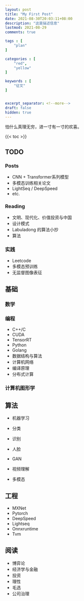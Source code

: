 ```yaml
---
layout: post
title: "My First Post"
date: 2021-08-30T20:03:11+08:00
description: "这是描述信息"
lastmod: 2021-08-29
comments: true

tags : [
    "plan"
]

categories : [
    "red",
    "yellow"
]

keywords : [
    "征文"
]


excerpt_separator: <!--more-->
draft: false
hidden: true
---
```


怕什么真理无穷，进一寸有一寸的欢喜。<!--more-->

{{< toc >}}

## TODO

### Posts

* CNN + Transformer系列模型
* 多模态训练相关论文
* LightSeq / DeepSpeed
* etc.

### Reading

* 文明、现代化、价值投资与中国
* 设计模式
* Labuladong 的算法小抄
* 算法

### 实践

* Leetcode
* 多模态预训练
* 无监督图像表征

## 基础

### 数学

### 编程

* C++/C
* CUDA
* TensorRT
* Python
* Golang
* 数据结构与算法
* 计算机网络
* 编译原理
* 分布式计算

### 计算机图形学

## 算法

* 机器学习

* 分类
* 识别
* 人脸
* GAN
* 视频理解
* 多模态

## 工程

* MXNet
* Pytorch
* DeepSpeed
* Lightseq
* Onnxruntime
* Tvm

## 阅读

* 博弈论
* 经济学与金融
* 投资
* 理性
* 毛选
* 公司治理

